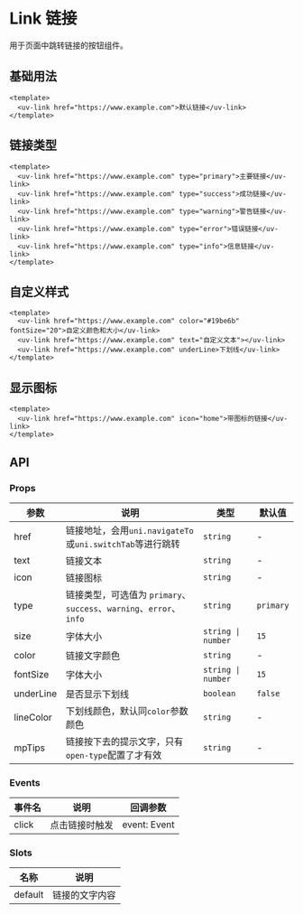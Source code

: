 # Link 链接

用于页面中跳转链接的按钮组件。

## 基础用法

```vue
<template>
  <uv-link href="https://www.example.com">默认链接</uv-link>
</template>
```

## 链接类型

```vue
<template>
  <uv-link href="https://www.example.com" type="primary">主要链接</uv-link>
  <uv-link href="https://www.example.com" type="success">成功链接</uv-link>
  <uv-link href="https://www.example.com" type="warning">警告链接</uv-link>
  <uv-link href="https://www.example.com" type="error">错误链接</uv-link>
  <uv-link href="https://www.example.com" type="info">信息链接</uv-link>
</template>
```

## 自定义样式

```vue
<template>
  <uv-link href="https://www.example.com" color="#19be6b" fontSize="20">自定义颜色和大小</uv-link>
  <uv-link href="https://www.example.com" text="自定义文本"></uv-link>
  <uv-link href="https://www.example.com" underLine>下划线</uv-link>
</template>
```

## 显示图标

```vue
<template>
  <uv-link href="https://www.example.com" icon="home">带图标的链接</uv-link>
</template>
```

## API

### Props

| 参数 | 说明 | 类型 | 默认值 |
|------|------|------|------|
| href | 链接地址，会用`uni.navigateTo`或`uni.switchTab`等进行跳转 | `string` | - |
| text | 链接文本 | `string` | - |
| icon | 链接图标 | `string` | - |
| type | 链接类型，可选值为 `primary`、`success`、`warning`、`error`、`info` | `string` | `primary` |
| size | 字体大小 | `string \| number` | `15` |
| color | 链接文字颜色 | `string` | - |
| fontSize | 字体大小 | `string \| number` | `15` |
| underLine | 是否显示下划线 | `boolean` | `false` |
| lineColor | 下划线颜色，默认同`color`参数颜色 | `string` | - |
| mpTips | 链接按下去的提示文字，只有`open-type`配置了才有效 | `string` | - |

### Events

| 事件名 | 说明 | 回调参数 |
|------|------|------|
| click | 点击链接时触发 | event: Event |

### Slots

| 名称 | 说明 |
|------|------|
| default | 链接的文字内容 | 